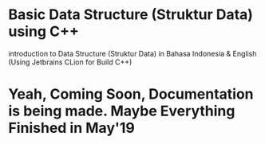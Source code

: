 # Basic Data Structure (Struktur Data) using C++

introduction to Data Structure (Struktur Data) in Bahasa Indonesia &amp; English (Using Jetbrains CLion for Build C++)

# Yeah, Coming Soon, Documentation is being made. Maybe Everything Finished in May'19
